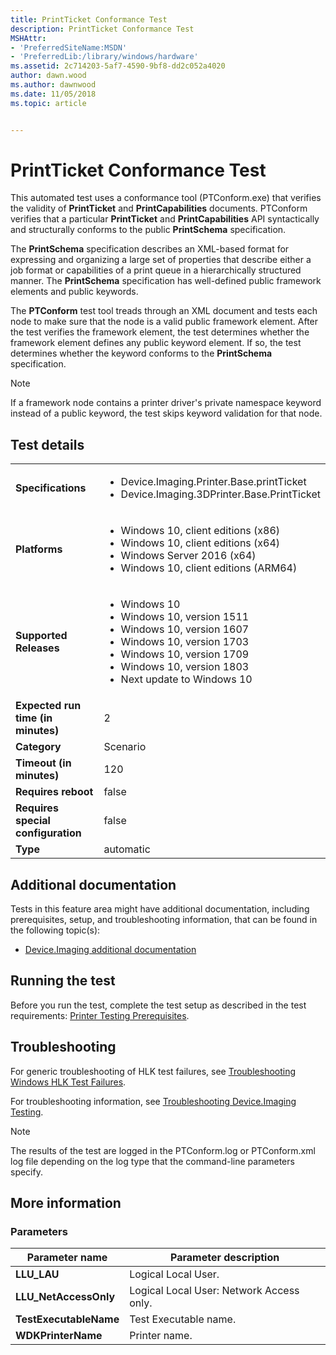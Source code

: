 ```yaml
---
title: PrintTicket Conformance Test
description: PrintTicket Conformance Test
MSHAttr:
- 'PreferredSiteName:MSDN'
- 'PreferredLib:/library/windows/hardware'
ms.assetid: 2c714203-5af7-4590-9bf8-dd2c052a4020
author: dawn.wood
ms.author: dawnwood
ms.date: 11/05/2018
ms.topic: article


---
```


# <span id="p_hlk_test.b0f44f97-6884-4d9a-a875-dd522de1df01"></span>PrintTicket Conformance Test


This automated test uses a conformance tool (PTConform.exe) that verifies the validity of **PrintTicket** and **PrintCapabilities** documents. PTConform verifies that a particular **PrintTicket** and **PrintCapabilities** API syntactically and structurally conforms to the public **PrintSchema** specification.

The **PrintSchema** specification describes an XML-based format for expressing and organizing a large set of properties that describe either a job format or capabilities of a print queue in a hierarchically structured manner. The **PrintSchema** specification has well-defined public framework elements and public keywords.

The **PTConform** test tool treads through an XML document and tests each node to make sure that the node is a valid public framework element. After the test verifies the framework element, the test determines whether the framework element defines any public keyword element. If so, the test determines whether the keyword conforms to the **PrintSchema** specification.

> [!NOTE]
> 
> If a framework node contains a printer driver's private namespace keyword instead of a public keyword, the test skips keyword validation for that node.



## Test details

|||
|---|---|
| **Specifications**  | <ul><li>Device.Imaging.Printer.Base.printTicket</li><li>Device.Imaging.3DPrinter.Base.PrintTicket</li></ul> |  
| **Platforms**   | <ul><li>Windows 10, client editions (x86)</li><li>Windows 10, client editions (x64)</li><li>Windows Server 2016 (x64)</li><li>Windows 10, client editions (ARM64)</li></ul> |
| **Supported Releases** | <ul><li>Windows 10</li><li>Windows 10, version 1511</li><li>Windows 10, version 1607</li><li>Windows 10, version 1703</li><li>Windows 10, version 1709</li><li>Windows 10, version 1803</li><li>Next update to Windows 10</li></ul> |
|**Expected run time (in minutes)**| 2 |
|**Category**| Scenario |
|**Timeout (in minutes)**| 120 |
|**Requires reboot**| false |
|**Requires special configuration**| false |
|**Type**| automatic |



## <span id="Additional_documentation"></span><span id="additional_documentation"></span><span id="ADDITIONAL_DOCUMENTATION"></span>Additional documentation


Tests in this feature area might have additional documentation, including prerequisites, setup, and troubleshooting information, that can be found in the following topic(s):

-   [Device.Imaging additional documentation](device-imaging-additional-documentation.md)

## <span id="Running_the_test"></span><span id="running_the_test"></span><span id="RUNNING_THE_TEST"></span>Running the test


Before you run the test, complete the test setup as described in the test requirements: [Printer Testing Prerequisites](printer-testing-prerequisites.md).

## <span id="Troubleshooting"></span><span id="troubleshooting"></span><span id="TROUBLESHOOTING"></span>Troubleshooting


For generic troubleshooting of HLK test failures, see [Troubleshooting Windows HLK Test Failures](../user/troubleshooting-windows-hlk-test-failures.md).

For troubleshooting information, see [Troubleshooting Device.Imaging Testing](troubleshooting-deviceimaging-testing.md).

> [!NOTE]
> 
> The results of the test are logged in the PTConform.log or PTConform.xml log file depending on the log type that the command-line parameters specify.



## <span id="More_information"></span><span id="more_information"></span><span id="MORE_INFORMATION"></span>More information


### <span id="Parameters"></span><span id="parameters"></span><span id="PARAMETERS"></span>Parameters

| Parameter name         | Parameter description                    |
|------------------------|------------------------------------------|
| **LLU\_LAU**           | Logical Local User.                      |
| **LLU\_NetAccessOnly** | Logical Local User: Network Access only. |
| **TestExecutableName** | Test Executable name.                    |
| **WDKPrinterName**     | Printer name.                            |












